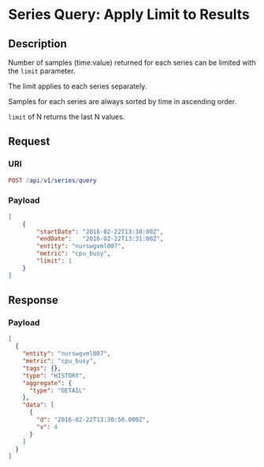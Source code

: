 # Series Query: Apply Limit to Results

## Description

Number of samples (time:value) returned for each series can be limited with the `limit` parameter.

The limit applies to each series separately.

Samples for each series are always sorted by time in ascending order.

`limit` of N returns the last N values.

## Request

### URI

```elm
POST /api/v1/series/query
```

### Payload

```json
[
    {
        "startDate": "2016-02-22T13:30:00Z",
        "endDate":   "2016-02-22T13:31:00Z",
        "entity": "nurswgvml007",
        "metric": "cpu_busy",
        "limit": 1
    }
]
```

## Response

### Payload

```json
[
  {
    "entity": "nurswgvml007",
    "metric": "cpu_busy",
    "tags": {},
    "type": "HISTORY",
    "aggregate": {
      "type": "DETAIL"
    },
    "data": [
      {
        "d": "2016-02-22T13:30:56.000Z",
        "v": 4
      }
    ]
  }
]
```
